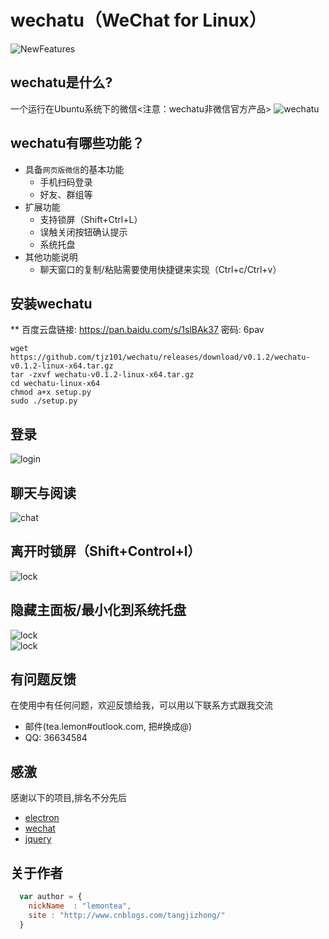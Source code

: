 # wechatu（WeChat for Linux）  

![NewFeatures](http://wx1.sinaimg.cn/large/c5e04220ly1fe9k88na82j20fj08c74k.jpg)  
## wechatu是什么?
一个运行在Ubuntu系统下的微信<注意：wechatu非微信官方产品>
![wechatu](http://ww4.sinaimg.cn/mw690/c5e04220gw1f961gwyrwfj211y0lc7as.jpg) 

## wechatu有哪些功能？

* 具备`网页版微信`的基本功能
    *  手机扫码登录
    *  好友、群组等
* 扩展功能
    * 支持锁屏（Shift+Ctrl+L）
    * 误触关闭按钮确认提示
    * 系统托盘
* 其他功能说明
    * 聊天窗口的复制/粘贴需要使用快捷键来实现（Ctrl+c/Ctrl+v）

## 安装wechatu
** 百度云盘链接: https://pan.baidu.com/s/1slBAk37 密码: 6pav  
```shell
wget https://github.com/tjz101/wechatu/releases/download/v0.1.2/wechatu-v0.1.2-linux-x64.tar.gz  
tar -zxvf wechatu-v0.1.2-linux-x64.tar.gz  
cd wechatu-linux-x64  
chmod a+x setup.py  
sudo ./setup.py  
```

## 登录
![login](http://ww2.sinaimg.cn/mw690/c5e04220gw1f961gv8cqkj20rs0kp41q.jpg)
## 聊天与阅读
![chat](http://ww2.sinaimg.cn/mw690/c5e04220jw9f961kg8ik3j20r70k20wi.jpg)
## 离开时锁屏（Shift+Control+l）
![lock](http://ww4.sinaimg.cn/mw690/c5e04220gw1f961gql5kfj20rm0jzq4r.jpg)
## 隐藏主面板/最小化到系统托盘
![lock](http://wx3.sinaimg.cn/large/c5e04220ly1fe9j464xvmj208j04edfv.jpg)  
![lock](http://wx3.sinaimg.cn/large/c5e04220gy1fe9jaikfq6j209y00rmx1.jpg)

## 有问题反馈
在使用中有任何问题，欢迎反馈给我，可以用以下联系方式跟我交流

* 邮件(tea.lemon#outlook.com, 把#换成@)
* QQ: 36634584


## 感激
感谢以下的项目,排名不分先后

* [electron](http://electron.atom.io/) 
* [wechat](https://wx.qq.com/)
* [jquery](http://jquery.com)

## 关于作者

```javascript
  var author = {
    nickName  : "lemontea",
    site : "http://www.cnblogs.com/tangjizhong/"
  }
```
